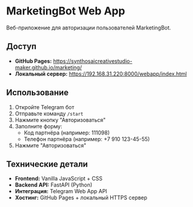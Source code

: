 # MarketingBot Web App

Веб-приложение для авторизации пользователей MarketingBot.

## Доступ

- **GitHub Pages:** https://synthosaicreativestudio-maker.github.io/marketing/
- **Локальный сервер:** https://192.168.31.220:8000/webapp/index.html

## Использование

1. Откройте Telegram бот
2. Отправьте команду `/start`
3. Нажмите кнопку "Авторизоваться"
4. Заполните форму:
   - Код партнёра (например: 111098)
   - Телефон партнёра (например: +7 910 123-45-55)
5. Нажмите "Авторизоваться"

## Технические детали

- **Frontend:** Vanilla JavaScript + CSS
- **Backend API:** FastAPI (Python)
- **Интеграция:** Telegram Web App API
- **Хостинг:** GitHub Pages + локальный HTTPS сервер
